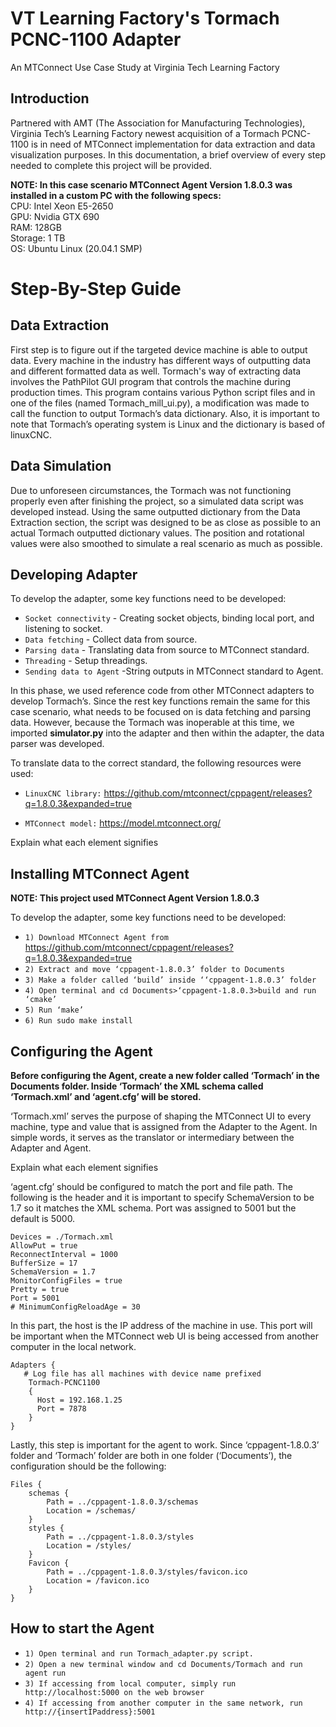 # VT Learning Factory's Tormach PCNC-1100 Adapter

An MTConnect Use Case Study at Virginia Tech Learning Factory

Introduction
------
Partnered with AMT (The Association for Manufacturing Technologies), Virginia Tech’s Learning Factory newest acquisition of a Tormach PCNC-1100 is in need of MTConnect implementation for data extraction and data visualization purposes. In this documentation, a brief overview of every step needed to complete this project will be provided. 

**NOTE: In this case scenario MTConnect Agent Version 1.8.0.3 was installed in a custom PC with the following specs:**
<br>
CPU: Intel Xeon E5-2650
<br>
GPU: Nvidia GTX 690
<br>
RAM: 128GB
<br>
Storage: 1 TB
<br>
OS: Ubuntu Linux (20.04.1 SMP)

# Step-By-Step Guide 
 
Data Extraction
------
First step is to figure out if the targeted device machine is able to output data. Every machine in the industry has different ways of outputting data and different formatted data as well. Tormach's way of extracting data involves the PathPilot GUI program that controls the machine during production times. This program contains various Python script files and in one of the files (named Tormach_mill_ui.py), a modification was made to call the function to output Tormach’s data dictionary. Also, it is important to note that Tormach’s operating system is Linux and the dictionary is based of linuxCNC.

Data Simulation
------
Due to unforeseen circumstances, the Tormach was not functioning properly even after finishing the project, so a simulated data script was developed instead. Using the same outputted dictionary from the Data Extraction section, the script was designed to be as close as possible to an actual Tormach outputted dictionary values. The position and rotational values were also smoothed to simulate a real scenario as much as possible.

Developing Adapter
------
To develop the adapter, some key functions need to be developed:
* `Socket connectivity`        - Creating socket objects, binding local port, and listening to socket.
* `Data fetching`        - Collect data from source.
* `Parsing data`        - Translating data from source to MTConnect standard.
* `Threading`        - Setup threadings.
* `Sending data to Agent`        -String outputs in MTConnect standard to Agent.

In this phase, we used reference code from other MTConnect adapters to develop Tormach’s. Since the rest key functions remain the same for this case scenario, what needs to be focused on is data fetching and parsing data. However, because the Tormach was inoperable at this time, we imported **simulator.py** into the adapter and then within the adapter, the data parser was developed.

To translate data to the correct standard, the following resources were used:
* `LinuxCNC library:` https://github.com/mtconnect/cppagent/releases?q=1.8.0.3&expanded=true

* `MTConnect model:` https://model.mtconnect.org/

Explain what each element signifies


Installing MTConnect Agent
------
**NOTE: This project used MTConnect Agent Version 1.8.0.3**

To develop the adapter, some key functions need to be developed:
* `1) Download MTConnect Agent from` https://github.com/mtconnect/cppagent/releases?q=1.8.0.3&expanded=true
* `2) Extract and move ‘cppagent-1.8.0.3’ folder to Documents`
* `3) Make a folder called ‘build’ inside ‘‘cppagent-1.8.0.3’ folder`
* `4) Open terminal and cd Documents>‘cppagent-1.8.0.3>build and run ‘cmake’`
* `5) Run ‘make’`   
* `6) Run sudo make install`

Configuring the Agent
------
**Before configuring the Agent, create a new folder called ‘Tormach’ in the Documents folder. Inside ‘Tormach’ the XML schema called ‘Tormach.xml’ and ‘agent.cfg’ will be stored.**

‘Tormach.xml’ serves the purpose of shaping the MTConnect UI to every machine, type and value that is assigned from the Adapter to the Agent. In simple words, it serves as the translator or intermediary between the Adapter and Agent.

Explain what each element signifies

‘agent.cfg’ should be configured to match the port and file path. The following is the header and it is important to specify SchemaVersion to be 1.7 so it matches the XML schema. Port was assigned to 5001 but the default is 5000.

    Devices = ./Tormach.xml
    AllowPut = true
    ReconnectInterval = 1000
    BufferSize = 17
    SchemaVersion = 1.7
    MonitorConfigFiles = true
    Pretty = true
    Port = 5001
    # MinimumConfigReloadAge = 30

In this part, the host is the IP address of the machine in use. This port will be important when the MTConnect web UI is being accessed from another computer in the local network.

    Adapters {
       # Log file has all machines with device name prefixed
        Tormach-PCNC1100
        {
          Host = 192.168.1.25
          Port = 7878
        } 
    }

Lastly, this step is important for the agent to work. Since ‘cppagent-1.8.0.3’ folder and ‘Tormach’ folder are both in one folder (‘Documents’), the configuration should be the following:

    Files {
        schemas {
            Path = ../cppagent-1.8.0.3/schemas
            Location = /schemas/
        }
        styles {
            Path = ../cppagent-1.8.0.3/styles
            Location = /styles/
        }
        Favicon {
            Path = ../cppagent-1.8.0.3/styles/favicon.ico
            Location = /favicon.ico
        }
    }

How to start the Agent
------
* `1) Open terminal and run Tormach_adapter.py script.`
* `2) Open a new terminal window and cd Documents/Tormach and run agent run`
* `3) If accessing from local computer, simply run http://localhost:5000 on the web browser`
* `4) If accessing from another computer in the same network, run http://{insertIPaddress}:5001`









